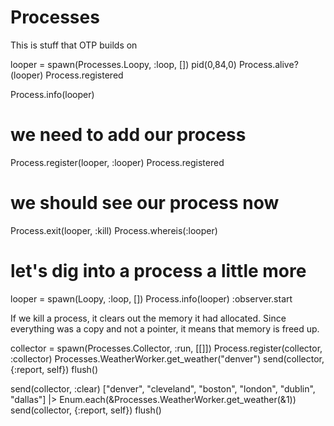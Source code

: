 # Processes
This is stuff that OTP builds on

looper = spawn(Processes.Loopy, :loop, [])
pid(0,84,0)
Process.alive?(looper)
Process.registered

Process.info(looper)

# we need to add our process
Process.register(looper, :looper)
Process.registered
# we should see our process now

Process.exit(looper, :kill)
Process.whereis(:looper)

# let's dig into a process a little more
looper = spawn(Loopy, :loop, [])
Process.info(looper)
:observer.start


If we kill a process, it clears out the memory it had allocated. Since everything was a copy and not a pointer, it means that memory is freed up.


collector = spawn(Processes.Collector, :run, [[]])
Process.register(collector, :collector)
Processes.WeatherWorker.get_weather("denver")
send(collector, {:report, self})
flush()

send(collector, :clear)
["denver", "cleveland", "boston", "london", "dublin", "dallas"] |> Enum.each(&Processes.WeatherWorker.get_weather(&1))
send(collector, {:report, self})
flush()
